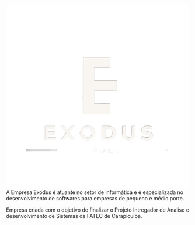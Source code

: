 <div align="center">
<img src="exodus.png" with="100%">
</div
<p>A Empresa Exodus é atuante no setor de informática e é especializada no desenvolvimento de softwares para empresas de pequeno e médio porte.</p>

<p>Empresa criada com o objetivo de finalizar o Projeto Intregador de Analise e desenvolvimento de Sistemas da FATEC de Carapicuiba.</p>
